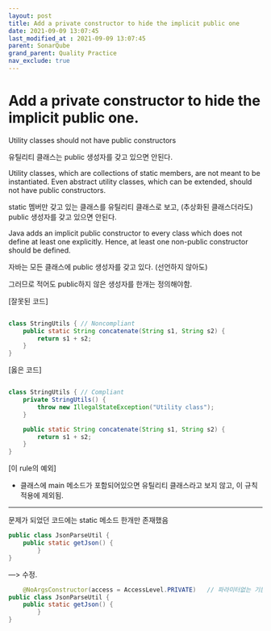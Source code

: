 ```yaml
---
layout: post
title: Add a private constructor to hide the implicit public one
date: 2021-09-09 13:07:45
last_modified_at : 2021-09-09 13:07:45
parent: SonarQube
grand_parent: Quality Practice
nav_exclude: true
---
```


# Add a private constructor to hide the implicit public one.

Utility classes should not have public constructors

유틸리티 클래스는 public 생성자를 갖고 있으면 안된다.

Utility classes, which are collections of static members, are not meant to be instantiated. Even abstract utility classes, which can be extended, should not have public constructors.

static 멤버만 갖고 있는 클래스를 유틸리티 클래스로 보고,  (추상화된 클래스더라도) public 생성자를 갖고 있으면 안된다.

Java adds an implicit public constructor to every class which does not define at least one explicitly. Hence, at least one non-public constructor should be defined.

자바는 모든 클래스에 public 생성자를 갖고 있다. (선언하지 않아도) 

그러므로 적어도 public하지 않은 생성자를 한개는 정의해야함. 

[잘못된 코드]

```java

class StringUtils { // Noncompliant
	public static String concatenate(String s1, String s2) {
		return s1 + s2;
	}
}
```

[옳은 코드]

```java

class StringUtils { // Compliant
	private StringUtils() {
		throw new IllegalStateException("Utility class");
	}

	public static String concatenate(String s1, String s2) {
		return s1 + s2;
	}
}
```

[이 rule의 예외]

- 클래스에 main 메소드가 포함되어있으면 유틸리티 클래스라고 보지 않고, 이 규칙 적용에 제외됨.

---

문제가 되었던 코드에는 static 메소드 한개만 존재했음

```java
public class JsonParseUtil {
    public static getJson() {
		}
}
```

—> 수정. 

```java
	@NoArgsConstructor(access = AccessLevel.PRIVATE)   // 파라미터없는 기본생성자를 생성
public class JsonParseUtil {
    public static getJson() {
		}
}
```